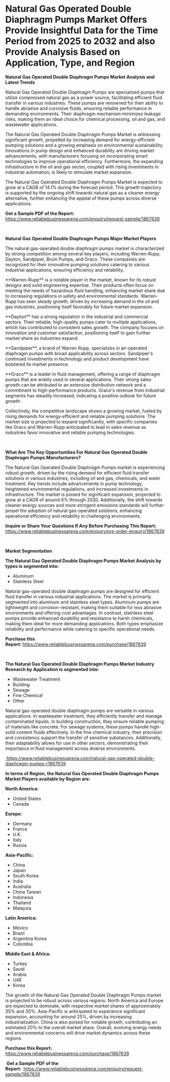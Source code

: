 <p><h1>Natural Gas Operated Double Diaphragm Pumps Market Offers Provide Insightful Data for the Time Period from 2025 to 2032 and also Provide Analysis Based on Application, Type, and Region</h1></p><p><strong>Natural Gas Operated Double Diaphragm Pumps Market Analysis and Latest Trends</strong></p>
<p><p>Natural Gas Operated Double Diaphragm Pumps are specialized pumps that utilize compressed natural gas as a power source, facilitating efficient fluid transfer in various industries. These pumps are renowned for their ability to handle abrasive and corrosive fluids, ensuring reliable performance in demanding environments. Their diaphragm mechanism minimizes leakage risks, making them an ideal choice for chemical processing, oil and gas, and wastewater applications.</p><p>The Natural Gas Operated Double Diaphragm Pumps Market is witnessing significant growth, propelled by increasing demand for energy-efficient pumping solutions and a growing emphasis on environmental sustainability. Innovations in pump design and enhanced durability are driving market advancements, with manufacturers focusing on incorporating smart technologies to improve operational efficiency. Furthermore, the expanding infrastructure in the oil and gas sector, coupled with rising investments in industrial automation, is likely to stimulate market expansion.</p><p>The Natural Gas Operated Double Diaphragm Pumps Market is expected to grow at a CAGR of 14.1% during the forecast period. This growth trajectory is supported by the ongoing shift towards natural gas as a cleaner energy alternative, further enhancing the appeal of these pumps across diverse applications.</p></p>
<p><strong>Get a Sample PDF of the Report:&nbsp;</strong> <a href="https://www.reliablebusinessarena.com/enquiry/request-sample/1867639?utm_campaign=3492&utm_medium=2&utm_source=Github&utm_content=ia&utm_term=12042025&utm_id=natural-gas-operated-double-diaphragm-pumps">https://www.reliablebusinessarena.com/enquiry/request-sample/1867639</a></p>
<p>&nbsp;</p>
<p><strong>Natural Gas Operated Double Diaphragm Pumps Major Market Players</strong></p>
<p><p>The natural gas-operated double diaphragm pumps market is characterized by strong competition among several key players, including Warren-Rupp, Dayton, Sandpiper, Bruin Pumps, and Graco. These companies are recognized for their innovative pumping solutions catering to various industrial applications, ensuring efficiency and reliability.</p><p>**Warren-Rupp** is a notable player in the market, known for its robust designs and solid engineering expertise. Their products often focus on meeting the needs of hazardous fluid handling, enhancing market share due to increasing regulations in safety and environmental standards. Warren-Rupp has seen steady growth, driven by increasing demand in the oil and gas industries, positioning itself favorably for future market expansion.</p><p>**Dayton** has a strong reputation in the industrial and commercial sectors. Their reliable, high-quality pumps cater to multiple applications, which has contributed to consistent sales growth. The company focuses on innovation and customer satisfaction, positioning itself to gain further market share as industries expand.</p><p>**Sandpiper**, a brand of Warren Rupp, specializes in air-operated diaphragm pumps with broad applicability across sectors. Sandpiper's continued investments in technology and product development have bolstered its market presence. </p><p>**Graco** is a leader in fluid management, offering a range of diaphragm pumps that are widely used in several applications. Their strong sales growth can be attributed to an extensive distribution network and a commitment to high-performance products. Graco's revenue from industrial segments has steadily increased, indicating a positive outlook for future growth.</p><p>Collectively, the competitive landscape shows a growing market, fueled by rising demands for energy-efficient and reliable pumping solutions. The market size is projected to expand significantly, with specific companies like Graco and Warren-Rupp anticipated to lead in sales revenue as industries favor innovative and reliable pumping technologies.</p></p>
<p>&nbsp;</p>
<p><strong>What Are The Key Opportunities For Natural Gas Operated Double Diaphragm Pumps Manufacturers?</strong></p>
<p><p>The Natural Gas Operated Double Diaphragm Pumps market is experiencing robust growth, driven by the rising demand for efficient fluid transfer solutions in various industries, including oil and gas, chemicals, and water treatment. Key trends include advancements in pump technology, heightened environmental regulations, and increased investments in infrastructure. The market is poised for significant expansion, projected to grow at a CAGR of around 6% through 2030. Additionally, the shift towards cleaner energy sources and more stringent emissions standards will further propel the adoption of natural gas-operated solutions, enhancing operational efficiency and reliability in challenging environments.</p></p>
<p><strong>Inquire or Share Your Questions If Any Before Purchasing This Report:</strong> <a href="https://www.reliablebusinessarena.com/enquiry/pre-order-enquiry/1867639?utm_campaign=3492&utm_medium=2&utm_source=Github&utm_content=ia&utm_term=12042025&utm_id=natural-gas-operated-double-diaphragm-pumps">https://www.reliablebusinessarena.com/enquiry/pre-order-enquiry/1867639</a></p>
<p>&nbsp;</p>
<p><strong>Market Segmentation</strong></p>
<p><strong>The Natural Gas Operated Double Diaphragm Pumps Market Analysis by types is segmented into:</strong></p>
<p><ul><li>Aluminum</li><li>Stainless Steel</li></ul></p>
<p><p>Natural gas-operated double diaphragm pumps are designed for efficient fluid transfer in various industrial applications. The market is primarily segmented into aluminum and stainless steel types. Aluminum pumps are lightweight and corrosion-resistant, making them suitable for less abrasive environments and offering cost advantages. In contrast, stainless steel pumps provide enhanced durability and resistance to harsh chemicals, making them ideal for more demanding applications. Both types emphasize reliability and performance while catering to specific operational needs.</p></p>
<p><strong>Purchase this Report:&nbsp;</strong><a href="https://www.reliablebusinessarena.com/purchase/1867639?utm_campaign=3492&utm_medium=2&utm_source=Github&utm_content=ia&utm_term=12042025&utm_id=natural-gas-operated-double-diaphragm-pumps">https://www.reliablebusinessarena.com/purchase/1867639</a></p>
<p>&nbsp;</p>
<p><strong>The Natural Gas Operated Double Diaphragm Pumps Market Industry Research by Application is segmented into:</strong></p>
<p><ul><li>Wastewater Treatment</li><li>Building</li><li>Sewage</li><li>Fine Chemical</li><li>Other</li></ul></p>
<p><p>Natural gas-operated double diaphragm pumps are versatile in various applications. In wastewater treatment, they efficiently transfer and manage contaminated liquids. In building construction, they ensure reliable pumping of materials like concrete. For sewage systems, these pumps handle high-solid content fluids effectively. In the fine chemical industry, their precision and consistency support the transfer of sensitive substances. Additionally, their adaptability allows for use in other sectors, demonstrating their importance in fluid management across diverse environments.</p></p>
<p><a href="https://www.reliablebusinessarena.com/natural-gas-operated-double-diaphragm-pumps-r1867639?utm_campaign=3492&utm_medium=2&utm_source=Github&utm_content=ia&utm_term=12042025&utm_id=natural-gas-operated-double-diaphragm-pumps">&nbsp;https://www.reliablebusinessarena.com/natural-gas-operated-double-diaphragm-pumps-r1867639</a></p>
<p><strong>In terms of Region, the Natural Gas Operated Double Diaphragm Pumps Market Players available by Region are:</strong></p>
<p>
    <p> <strong> North America: </strong>
        <ul>
            <li>United States</li>
            <li>Canada</li>
        </ul>
        </p> 
    <p> <strong> Europe: </strong>
        <ul>
            <li>Germany</li>
            <li>France</li>
            <li>U.K.</li>
            <li>Italy</li>
            <li>Russia</li>
        </ul>
        </p> 
    <p> <strong> Asia-Pacific: </strong>
        <ul>
            <li>China</li>
            <li>Japan</li>
            <li>South Korea</li>
            <li>India</li>
            <li>Australia</li>
            <li>China Taiwan</li>
            <li>Indonesia</li>
            <li>Thailand</li>
            <li>Malaysia</li>
        </ul>
        </p> 
    <p> <strong> Latin America: </strong>
        <ul>
            <li>Mexico</li>
            <li>Brazil</li>
            <li>Argentina Korea</li>
            <li>Colombia</li>
        </ul>
        </p> 
    <p> <strong> Middle East & Africa: </strong>
        <ul>
            <li>Turkey</li>
            <li>Saudi</li>
            <li>Arabia</li>
            <li>UAE</li>
            <li>Korea</li>
        </ul>
    </p>
    </p>
<p><p>The growth of the Natural Gas Operated Double Diaphragm Pumps market is projected to be robust across various regions. North America and Europe are expected to dominate, with respective market shares of approximately 35% and 30%. Asia-Pacific is anticipated to experience significant expansion, accounting for around 25%, driven by increasing industrialization. China is also poised for notable growth, contributing an estimated 20% to the overall market share. Overall, evolving energy needs and environmental concerns will drive market dynamics across these regions.</p></p>
<p><strong>Purchase this Report: </strong><a href="https://www.reliablebusinessarena.com/purchase/1867639?utm_campaign=3492&utm_medium=2&utm_source=Github&utm_content=ia&utm_term=12042025&utm_id=natural-gas-operated-double-diaphragm-pumps">https://www.reliablebusinessarena.com/purchase/1867639</a></p>
<p>&nbsp;<strong>Get a Sample PDF of the Report:&nbsp;&nbsp;</strong><a href="https://www.reliablebusinessarena.com/enquiry/request-sample/1867639?utm_campaign=3492&utm_medium=2&utm_source=Github&utm_content=ia&utm_term=12042025&utm_id=natural-gas-operated-double-diaphragm-pumps">https://www.reliablebusinessarena.com/enquiry/request-sample/1867639</a></p>
<p><strong></strong></p>
<p><p></p><p></p><p></p></p>